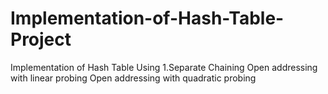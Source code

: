 # Implementation-of-Hash-Table-Project
Implementation of Hash Table Using 1.Separate Chaining Open addressing with linear probing Open addressing with quadratic probing
